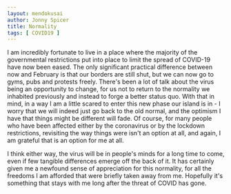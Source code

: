 ```yaml
---
layout: mendokusai
author: Jonny Spicer
title: Normality
tags: [ COVID19 ]
---
```

I am incredibly fortunate to live in a place where the majority of the governmental restrictions put into place to limit the spread of COVID-19 have now been eased. The only significant practical difference between now and February is that our
borders are still shut, but we can now go to gyms, pubs and protests freely. There's been a lot of talk about the virus being an opportunity to change, for us not to return to the normality we inhabited previously and instead to forge a better status quo. With that in mind, in a way I am a little scared to enter this
new phase our island is in - I worry that we will indeed just go back to the old
normal, and the optimism I have that things might be different will fade. Of course, for many people who have been affected either by the coronavirus or by
the lockdown restrictions, revisiting the way things were isn't an option at all,
and again, I am grateful that is an option for me at all.

I think either way, the virus will be in people's minds for a long time to come,
even if few tangible differences emerge off the back of it. It has certainly given
me a newfound sense of appreciation for this normality, for all the freedoms I am
afforded that were briefly taken away from me. Hopefully it's something that stays
with me long after the threat of COVID has gone.
